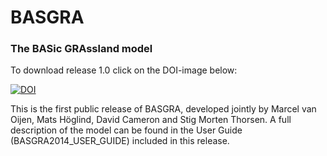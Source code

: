 # BASGRA
### The BASic GRAssland model

To download release 1.0 click on the DOI-image below: 

[![DOI](https://zenodo.org/badge/doi/10.5281/zenodo.27867.svg)](http://dx.doi.org/10.5281/zenodo.27867)

This is the first public release of BASGRA, developed jointly by Marcel van Oijen, Mats Höglind, David Cameron and Stig Morten Thorsen. A full description of the model can be found in the User Guide (BASGRA2014_USER_GUIDE) included in this release.
